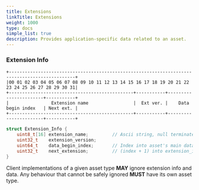 ```yaml
---
title: Extensions
linkTitle: Extensions
weight: 1000
type: docs
simple_list: true
description: Provides application-specific data related to an asset.
---
```


### Extension Info

```
+-----------------------------------------------------------------------------------------------+
|00 01 02 03 04 05 06 07 08 09 10 11 12 13 14 15 16 17 18 19 20 21 22 23 24 25 26 27 28 29 30 31|
+-----------------------------------------------+-----------+-----------------------+-----------+
|                Extension name                 |  Ext ver. |    Data begin index   | Next ext. |
+-----------------------------------------------+-----------+-----------------------+-----------+
```

```c
struct Extension_Info {
    uint8_t[16] extension_name;         // Ascii string, null terminated or max length 16.
    uint32_t    extension_version;
    uint64_t    data_begin_index;       // Index into asset's main data buffer.
    uint32_t    next_extension;         // (index + 1) into extension_info array. Zero indicates no extensions.
}
```

Client implementations of a given asset type **MAY** ignore extension info and data. 
Any behaviour that cannot be safely ignored **MUST** have its own asset type.

